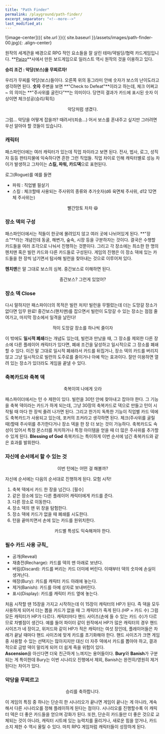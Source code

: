 ```yaml
---
title: "Path Finder"
permalink: /playground/path-finder/
excerpt_separator: "<!--more-->"
last_modified_at: 
---
```


![image-center]({{ site.url }}{{ site.baseurl }}/assets/images/path-finder-00.jpg){: .align-center}

원작의 세계관을 배경으로 RPG 적인 요소들을 잘 살린 테마/덱빌딩/협력 카드게임입니다. <!--more--> **[Paizo](http://paizo.com)**사에서 만든 보드게임으로 일러스트 역시 원작의 것을 이용하고 있다.

**승리 조건 : 악당(보스)을 무찌르자!**  

우리가 무찌를 악당(보스)들이다. 오른쪽 위의 동그라미 안에 숫자가 보스의 난이도라고 생각하면 된다. **숫자** 주변을 보면 **"Check to Defeat"**이라고 하는데, 체크 어쩌고~ 의 의미는 **"주사위를 굴린다"**는 의미이다. 당연히 결과가 카드에 표시된 숫자 이상이면 체크성공(승리/획득)

<figure class="align-center">
  <img src="{{ '/assets/images/path-finder-01.jpg' | absolute_url }}" alt="">
  <figcaption style="text-align:center">악당처럼 생겼다.</figcaption>
</figure>

그럼... 악당을 어떻게 잡을까? 때려서!(죄송...) 어서 보스를 혼내주고 싶지만 그러려면 우선 알아야 할 것들이 있습니다. 

### 캐릭터

패스파인더에는 여러 캐릭터가 있는데 직업 차이라고 보면 된다. 전사, 법사, 로그, 성직자 등등 판타지물에 익숙하다면 흔한 그런 직업들. 직업 차이로 인해 캐릭터별로 성능 차이가 발생하고 그차이는 **스킬, 파워, 카드덱**으로 표현된다.  

로그(Rogue)를 예를 들면

* 파워 : 직업별 필살기
* 스킬 : 체크할때 사용되는 주사위의 종류와 추가숫자(d6 육면체 주사위, d12 12면체 주사위는)  

<figure class="align-center">
  <img src="{{ '/assets/images/path-finder-02.jpg' | absolute_url }}" alt="">
  <figcaption style="text-align:center">빨간망토 차차 😆</figcaption>
</figure>

### 장소 덱의 구성

패스파인더에서는 적들이 한곳에 몰려있지 않고 여러 곳에 나뉘어있게 된다. **"장소"**라는 개념인데 동굴, 해변가, 숲속, 시장 등을 구분하자는 것이다. 결국은 수행할 카드들을 여러 조각으로 나눠서 진행하는 것뿐이다. 그리고 각 장소에는 최소한 한 명의 헨치맨 혹은 빌런 카드와 다른 카드들로 구성된다. 게임의 진행은 이 장소 덱에 있는 카드들을 한 장씩 넘기면서 탐사해 빌런을 찾아내는 것으로 이루어져 있다.

**헨치맨**은 말 그대로 보스의 심복. 중간보스로 이해하면 된다.

<figure class="align-center">
  <img src="{{ '/assets/images/path-finder-03.jpg' | absolute_url }}" alt="">
  <figcaption style="text-align:center">중간보스? 그런게 있었어?</figcaption>
</figure>


### 장소 덱 Close

다시 말하지만 패스파이더의 목적은 빌런 처치! 빌런을 무찔렀는데 더는 도망갈 장소가 없다면 임무 완료! 중간보스(핸치맨)를 잡으면서 빌런이 도망갈 수 있는 장소는 점점 줄여가고, 마지막 장소에서 일격을 날린다! 

<figure class="align-center">
  <img src="{{ '/assets/images/path-finder-04.jpg' | absolute_url }}" alt="">
  <figcaption style="text-align:center">적이 도망갈 장소를 하나씩 줄이자</figcaption>
</figure>


이 밖에도 **일시적 폐쇄**라는 개념도 있는데, 빌런과 만났을 때, 그 장소를 제외한 다른 장소에 다른 플레이어 캐릭터가 있다면, 폐쇄 조건을 달성하고 일시적으로 그 장소를 폐쇄할 수 있다. 이건 말 그대로 일시적 폐쇄라서 카드를 뒤집거나, 장소 덱의 카드를 버리지 않고 그냥 일시적으로 빌런의 도주로를 줄이거나 아예 막는 효과이다. 잘만 이용하면 열려 있는 장소가 있더라도 게임을 끝낼 수 있다.  

### 축복카드와 축복 덱 

<figure class="align-center">
  <img src="{{ '/assets/images/path-finder-05.jpg' | absolute_url }}" alt="">
  <figcaption style="text-align:center">축복이여 나에게 오라</figcaption>
</figure>


패스파이더에서는 턴 수 제한이 있다. 빌런을 30턴 안에 찾아내고 잡아야 한다. 그 기능을 축복 덱이라는 카드가 하게 되는데, 그냥 30장의 축복카드로 덱으로 만들고 턴이 시작될 때 마다 한 장씩 줄려 나가면 된다. 그리고 한가지 독특한 기능이 직업별 카드 덱에도 축복카드가 사용되고 있는데, 포커의 조커라고 생각하면 된다. 체크(주사위를 굴릴 때)할때 주사위를 추가한다거나 장소 덱을 한 장 더 보는 것이 가능하다. 축복카드도 속성이 있어서 특정 몬스터를 처치하거나 특정 아이템을 얻을 때 더 많은 주사위를 추가할 수 있게 된다. **Blessing of God** 축복카드는 특이하게 이번 순서에 넘긴 축복카드와 같은 효과를 발휘한다.  

### 자신에 순서에서 할 수 있는 것 

<figure class="align-center">
  <img src="{{ '/assets/images/path-finder-06.jpg' | absolute_url }}" alt="">
  <figcaption style="text-align:center">이번 턴에는 어떤 걸 해볼까?</figcaption>
</figure>


자신에 순서에는 다음의 순서대로 진행하게 된다. 모험 시작! 

1. 축복 덱에서 카드 한 장을 넘긴다. [필수]
2. 같은 장소에 있는 다른 플레이어 캐릭터에게 카드를 준다.
3. 다른 장소로 이동한다.
4. 장소 덱의 맨 위 장을 탐험한다.
5. 장소 덱에 카드가 없을 때 폐쇄를 시도한다.
6. 턴을 끝마치면서 손에 있는 카드를 원위치한다. 

<figure class="align-center">
  <img src="{{ '/assets/images/path-finder-07.jpg' | absolute_url }}" alt="">
  <figcaption style="text-align:center">카드별 특성도 익숙해져야 한다.</figcaption>
</figure>


### 필수 카드 사용 규칙_  

* 공개(Reveal)
* 재충전(Recharge): 카드를 덱의 맨 아래로 보낸다.
* 버림(Discard): 카드를 버리는 카드 더미에 버린다. 이때부터 덱의 숫자에 손실이 생겨난다.
* 매장(Bury): 카드를 캐릭터 카드 아래에 놓는다.
* 제거(Banish): 카드를 아예 상자로 보내버린다.
* 표시(Display): 카드를 캐릭터 카드 옆에 놓는다.  

처음 시작할 땐 15장을 가지고 시작하는데 이 15장이 캐릭터의 HP가 된다. 즉 덱을 모두 사용하게 되어서 더는 뽑을 카드가 없을 때 그 캐릭터가 죽게 된다.(HP = 카드 수) 그럼 모든 캐릭터가 HP가 다르다. 캐릭터마다 핸드 사이즈(손에 들 수 있는 카드 수)가 다르므로 차별점이 생긴다. 예를 들어 파이터 같이 원작에서 HP가 많은 캐릭터의 경우 핸드 사이즈가 네 장이고, 위저드와 같이 HP가 적은 캐릭터는 여섯 장인데, 플레이어들은 차례가 끝날 때마다 핸드 사이즈에 맞게 카드를 초기화해야 한다. 핸드 사이즈가 크면 게임 중 사용할 수 있는 선택지는 많아지지만 대신 더 자주 덱에서 카드를 뽑아야 하고, 결과적으로 금방 덱이 말리게 되어 더 쉽게 죽을 위험이 있다.  
**Ascension**을 아신다면 더욱 친근하게 느껴지는 용어들이다. **Bury**와 **Banish**가 구분되는 게 특이한데 Bury는 이번 시나리오 진행에서 제외, Banish는 완전히/영원히 제거된다는 차이가 있다. 

### 악당을 무찌르고

<figure class="align-center">
  <img src="{{ '/assets/images/path-finder-08.jpg' | absolute_url }}" alt="">
  <figcaption style="text-align:center">승리를 축하합니다.</figcaption>
</figure>


이 게임의 특징 중 하나는 단순히 한 시나리오가 끝나면 게임이 끝나는 게 아니라, 계속해서 다른 시나리오를 정해 플레이하게 된다는 점이다. 시나리오를 진행할수록 이 캐릭터 덱은 더 좋은 카드들을 얻으며 강화가 된다. 또한, 단순히 카드들만 더 좋은 것으로 교체되는 것이 아니라, 캐릭터 시트에 있는 능력치를 올리거나, 새로운 힘을 얻거나, 카드 소지 제한 수 역시 올릴 수 있다. 마치 RPG 게임처럼 캐릭터들이 성장하게 된다. 


